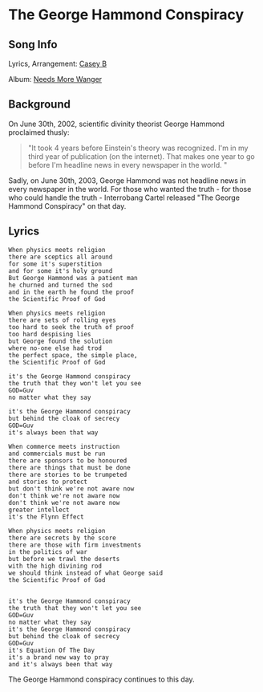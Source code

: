 # The George Hammond Conspiracy 

## Song Info

Lyrics, Arrangement: [Casey B](/casey-b)

Album: [Needs More Wanger](/needs-more-wanger)

## Background

On June 30th, 2002, scientific divinity theorist George Hammond proclaimed thusly:

> "It took 4 years before Einstein's theory was recognized. I'm in my third year of publication (on the internet). That makes one year to go before I'm headline news in every newspaper in the world. "

Sadly, on June 30th, 2003, George Hammond was not headline news in every newspaper in the world. For those who wanted the truth - for those who could handle the truth - Interrobang Cartel released "The George Hammond Conspiracy" on that day.

## Lyrics

    When physics meets religion 
    there are sceptics all around 
    for some it's superstition 
    and for some it's holy ground 
    But George Hammond was a patient man 
    he churned and turned the sod 
    and in the earth he found the proof 
    the Scientific Proof of God 

    When physics meets religion 
    there are sets of rolling eyes 
    too hard to seek the truth of proof 
    too hard despising lies 
    but George found the solution 
    where no-one else had trod 
    the perfect space, the simple place, 
    the Scientific Proof of God 

    it's the George Hammond conspiracy 
    the truth that they won't let you see 
    GOD=Guv 
    no matter what they say 

    it's the George Hammond conspiracy 
    but behind the cloak of secrecy 
    GOD=Guv 
    it's always been that way 

    When commerce meets instruction 
    and commercials must be run 
    there are sponsors to be honoured 
    there are things that must be done 
    there are stories to be trumpeted 
    and stories to protect 
    but don't think we're not aware now 
    don't think we're not aware now 
    don't think we're not aware now 
    greater intellect 
    it's the Flynn Effect 

    When physics meets religion 
    there are secrets by the score 
    there are those with firm investments 
    in the politics of war 
    but before we trawl the deserts 
    with the high divining rod 
    we should think instead of what George said 
    the Scientific Proof of God 


    it's the George Hammond conspiracy 
    the truth that they won't let you see 
    GOD=Guv 
    no matter what they say 
    it's the George Hammond conspiracy 
    but behind the cloak of secrecy 
    GOD=Guv 
    it's Equation Of The Day 
    it's a brand new way to pray 
    and it's always been that way 

The George Hammond conspiracy continues to this day. 